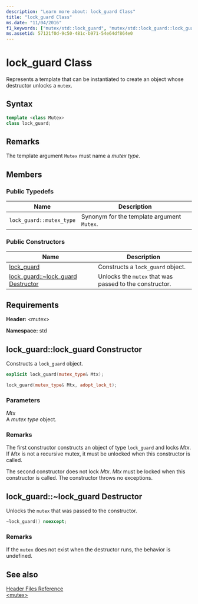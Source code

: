 ```yaml
---
description: "Learn more about: lock_guard Class"
title: "lock_guard Class"
ms.date: "11/04/2016"
f1_keywords: ["mutex/std::lock_guard", "mutex/std::lock_guard::lock_guard"]
ms.assetid: 57121f0d-9c50-481c-b971-54e64df864e0
---
```

# lock_guard Class

Represents a template that can be instantiated to create an object whose destructor unlocks a `mutex`.

## Syntax

```cpp
template <class Mutex>
class lock_guard;
```

## Remarks

The template argument `Mutex` must name a *mutex type*.

## Members

### Public Typedefs

|Name|Description|
|----------|-----------------|
|`lock_guard::mutex_type`|Synonym for the template argument `Mutex`.|

### Public Constructors

|Name|Description|
|----------|-----------------|
|[lock_guard](#lock_guard)|Constructs a `lock_guard` object.|
|[lock_guard::~lock_guard Destructor](#dtorlock_guard_destructor)|Unlocks the `mutex` that was passed to the constructor.|

## Requirements

**Header:** \<mutex>

**Namespace:** std

## <a name="lock_guard"></a> lock_guard::lock_guard Constructor

Constructs a `lock_guard` object.

```cpp
explicit lock_guard(mutex_type& Mtx);

lock_guard(mutex_type& Mtx, adopt_lock_t);
```

### Parameters

*Mtx*\
A *mutex type* object.

### Remarks

The first constructor constructs an object of type `lock_guard` and locks *Mtx*. If *Mtx* is not a recursive mutex, it must be unlocked when this constructor is called.

The second constructor does not lock *Mtx*. *Mtx* must be locked when this constructor is called. The constructor throws no exceptions.

## <a name="dtorlock_guard_destructor"></a> lock_guard::~lock_guard Destructor

Unlocks the `mutex` that was passed to the constructor.

```cpp
~lock_guard() noexcept;
```

### Remarks

If the `mutex` does not exist when the destructor runs, the behavior is undefined.

## See also

[Header Files Reference](../standard-library/cpp-standard-library-header-files.md)\
[\<mutex>](../standard-library/mutex.md)
